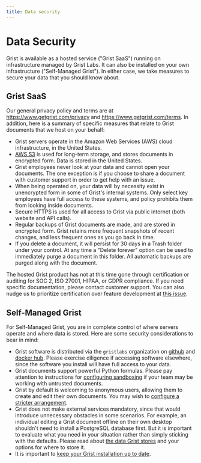 ```yaml
---
title: Data security
---
```


# Data Security

Grist is available as a hosted service ("Grist SaaS") running
on infrastructure managed by Grist Labs. It can also be installed
on your own infrastructure ("Self-Managed Grist"). In either case,
we take measures to secure your data that you should know about.

## Grist SaaS

Our general privacy policy and terms are at
<https://www.getgrist.com/privacy> and
<https://www.getgrist.com/terms>. In addition, here is a summary of
specific measures that relate to Grist documents that we host on
your behalf:

  * Grist servers operate in the Amazon Web Services (AWS) cloud
    infrastructure, in the United States.
  * [AWS S3](https://aws.amazon.com/s3/) is used for long-term
    storage, and stores documents in encrypted form. Data is stored in
    the United States.
  * Grist employees never look at your data and cannot open your
    documents. The one exception is if you choose to share a document
    with customer support in order to get help with an issue.
  * When being operated on, your data will by necessity exist in
    unencrypted form in some of Grist's internal systems. Only select
    key employees have full access to these systems, and policy
    prohibits them from looking inside documents.
  * Secure HTTPS is used for all access to Grist via public internet
    (both website and API calls).
  * Regular backups of Grist documents are made, and are stored in
    encrypted form. Grist retains more frequent snapshots of recent
    changes, and less frequent ones as you go back in time.
  * If you delete a document, it will persist for 30 days in a Trash
    folder under your control. At any time a "Delete forever" option
    can be used to immediately purge a document in this folder. All
    automatic backups are purged along with the document.

The hosted Grist product has not at this time gone through
certification or auditing for SOC 2, ISO 27001, HIPAA, or GDPR
compliance. If you need specific documentation, please contact
customer support. You can also nudge us to prioritize certification
over feature development at [this issue](https://github.com/gristlabs/grist-core/issues/47).

## Self-Managed Grist

For Self-Managed Grist, you are in complete control of where servers
operate and where data is stored. Here are some security
considerations to bear in mind:

 * Grist software is distributed via the `gristlabs` organization
   on [github](https://github.com/gristlabs) and
   [docker hub](https://hub.docker.com/u/gristlabs). Please
   exercise diligence if accessing software elsewhere,
   since the software you install will have full access to your
   data.
 * Grist documents support powerful Python formulas. Please
   pay attention to instructions for [configuring sandboxing](self-managed.md#how-do-i-sandbox-documents)
   if your team may be working with untrusted documents.
 * Grist by default is welcoming to anonymous users, allowing
   them to create and edit their own documents. You may wish to
   [configure a stricter arrangement](https://support.getgrist.com/self-managed/#how-do-i-set-up-authentication).
 * Grist does not make external services mandatory, since that would
   introduce unnecessary obstacles in some scenarios. For example,
   an individual editing a Grist document offline on their own
   desktop shouldn't need to install a PostgreSQL database first.
   But it is important to evaluate what you need in your situation rather than
   simply sticking with the defaults. Please
   read about [the data Grist stores](https://support.getgrist.com/self-managed/#what-files-does-grist-store)
   and your options for where to store it.
 * It is important to [keep your Grist installation up to date](https://support.getgrist.com/self-managed/#how-do-i-upgrade-my-installation).
